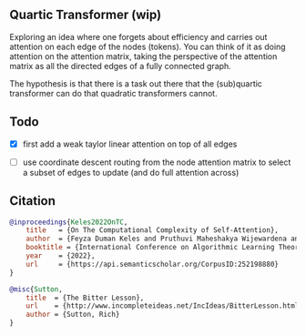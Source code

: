 ## Quartic Transformer (wip)

Exploring an idea where one forgets about efficiency and carries out attention on each edge of the nodes (tokens). You can think of it as doing attention on the attention matrix, taking the perspective of the attention matrix as all the directed edges of a fully connected graph.

The hypothesis is that there is a task out there that the (sub)quartic transformer can do that quadratic transformers cannot.

## Todo

- [x] first add a weak taylor linear attention on top of all edges

- [ ] use coordinate descent routing from the node attention matrix to select a subset of edges to update (and do full attention across)

## Citation

```bibtex
@inproceedings{Keles2022OnTC,
    title   = {On The Computational Complexity of Self-Attention},
    author  = {Feyza Duman Keles and Pruthuvi Maheshakya Wijewardena and Chinmay Hegde},
    booktitle = {International Conference on Algorithmic Learning Theory},
    year    = {2022},
    url     = {https://api.semanticscholar.org/CorpusID:252198880}
}
```

```bibtex
@misc{Sutton,
    title  = {The Bitter Lesson},
    url    = {http://www.incompleteideas.net/IncIdeas/BitterLesson.html},
    author = {Sutton, Rich}
}
```
